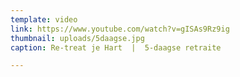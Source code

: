```yaml
---
template: video
link: https://www.youtube.com/watch?v=gISAs9Rz9ig
thumbnail: uploads/5daagse.jpg
caption: Re-treat je Hart  |  5-daagse retraite

---
```

